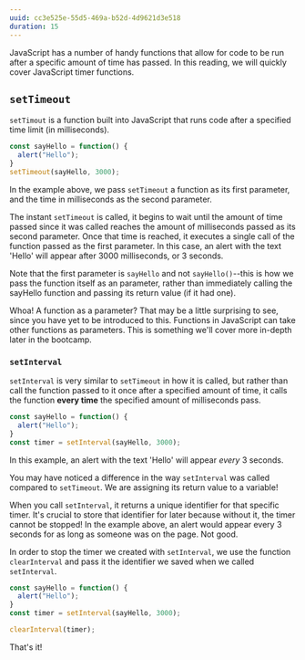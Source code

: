 ```yaml
---
uuid: cc3e525e-55d5-469a-b52d-4d9621d3e518
duration: 15
---
```


JavaScript has a number of handy functions that allow for code to be run after a specific amount of time has passed. In this reading, we will quickly cover JavaScript timer functions.

## `setTimeout`

`setTimout` is a function built into JavaScript that runs code after a specified time limit (in milliseconds).

```javascript
const sayHello = function() {
  alert("Hello");
}
setTimeout(sayHello, 3000);
```

In the example above, we pass `setTimeout` a function as its first parameter, and the time in milliseconds as the second parameter.

The instant `setTimeout` is called, it begins to wait until the amount of time passed since it was called reaches the amount of milliseconds passed as its second parameter. Once that time is reached, it executes a single call of the function passed as the first parameter. In this case, an alert with the text 'Hello' will appear after 3000 milliseconds, or 3 seconds.

Note that the first parameter is `sayHello` and not `sayHello()`--this is how we pass the function itself as an parameter, rather than immediately calling the sayHello function and passing its return value (if it had one).

Whoa! A function as a parameter? That may be a little surprising to see, since you have yet to be introduced to this. Functions in JavaScript can take other functions as parameters. This is something we'll cover more in-depth later in the bootcamp.

### `setInterval`

`setInterval` is very similar to `setTimeout` in how it is called, but rather than call the function passed to it once after a specified amount of time, it calls the function **every time** the specified amount of milliseconds pass.

```javascript
const sayHello = function() {
  alert("Hello");
}
const timer = setInterval(sayHello, 3000);
```

In this example, an alert with the text 'Hello' will appear _every_ 3 seconds.

You may have noticed a difference in the way `setInterval` was called compared to `setTimeout`. We are assigning its return value to a variable!

When you call `setInterval`, it returns a unique identifier for that specific timer. It's crucial to store that identifier for later because without it, the timer cannot be stopped! In the example above, an alert would appear every 3 seconds for as long as someone was on the page. Not good.

In order to stop the timer we created with `setInterval`, we use the function `clearInterval` and pass it the identifier we saved when we called `setInterval`.

```javascript
const sayHello = function() {
  alert("Hello");
}
const timer = setInterval(sayHello, 3000);

clearInterval(timer);
```

That's it! 


